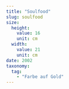 ```yaml
---
title: "Soulfood"
slug: soulfood
size:
  height:
    value: 16
    unit: cm
  width:
    value: 21
    unit: cm
date: 2002
taxonomy:
  tag:
    - "Farbe auf Gold"
---
```

